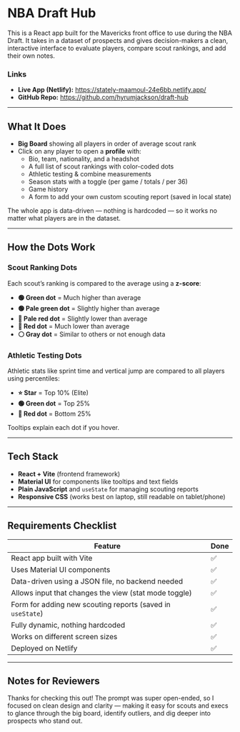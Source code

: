 # NBA Draft Hub

This is a React app built for the Mavericks front office to use during the NBA Draft. It takes in a dataset of prospects and gives decision-makers a clean, interactive interface to evaluate players, compare scout rankings, and add their own notes.

### Links
- **Live App (Netlify):** https://stately-maamoul-24e6bb.netlify.app/
- **GitHub Repo:** https://github.com/hyrumjackson/draft-hub

---

## What It Does

- **Big Board** showing all players in order of average scout rank
- Click on any player to open a **profile** with:
  - Bio, team, nationality, and a headshot
  - A full list of scout rankings with color-coded dots
  - Athletic testing & combine measurements
  - Season stats with a toggle (per game / totals / per 36)
  - Game history
  - A form to add your own custom scouting report (saved in local state)

The whole app is data-driven — nothing is hardcoded — so it works no matter what players are in the dataset.

---

## How the Dots Work

### Scout Ranking Dots
Each scout’s ranking is compared to the average using a **z-score**:

- **🟢 Green dot** = Much higher than average  
- **🟢 Pale green dot** = Slightly higher than average  
- **🔴 Pale red dot** = Slightly lower than average  
- **🔴 Red dot** = Much lower than average  
- **⚪ Gray dot** = Similar to others or not enough data  

### Athletic Testing Dots
Athletic stats like sprint time and vertical jump are compared to all players using percentiles:

- **⭐ Star** = Top 10% (Elite)
- **🟢 Green dot** = Top 25%
- **🔴 Red dot** = Bottom 25%

Tooltips explain each dot if you hover.

---

## Tech Stack

- **React + Vite** (frontend framework)
- **Material UI** for components like tooltips and text fields
- **Plain JavaScript** and `useState` for managing scouting reports
- **Responsive CSS** (works best on laptop, still readable on tablet/phone)

---

## Requirements Checklist

| Feature                                                   | Done |
|-----------------------------------------------------------|------|
| React app built with Vite                                 | ✅   |
| Uses Material UI components                               | ✅   |
| Data-driven using a JSON file, no backend needed          | ✅   |
| Allows input that changes the view (stat mode toggle)     | ✅   |
| Form for adding new scouting reports (saved in `useState`) | ✅   |
| Fully dynamic, nothing hardcoded                          | ✅   |
| Works on different screen sizes                           | ✅   |
| Deployed on Netlify                                       | ✅   |

---

## Notes for Reviewers

Thanks for checking this out! The prompt was super open-ended, so I focused on clean design and clarity — making it easy for scouts and execs to glance through the big board, identify outliers, and dig deeper into prospects who stand out.